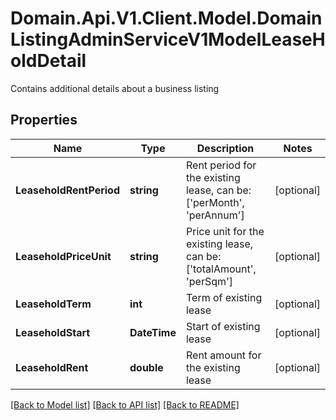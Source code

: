 # Domain.Api.V1.Client.Model.DomainListingAdminServiceV1ModelLeaseHoldDetail
Contains additional details about a business listing
## Properties

Name | Type | Description | Notes
------------ | ------------- | ------------- | -------------
**LeaseholdRentPeriod** | **string** | Rent period for the existing lease, can be: [&#39;perMonth&#39;, &#39;perAnnum&#39;] | [optional] 
**LeaseholdPriceUnit** | **string** | Price unit for the existing lease, can be:  [&#39;totalAmount&#39;, &#39;perSqm&#39;] | [optional] 
**LeaseholdTerm** | **int** | Term of existing lease | [optional] 
**LeaseholdStart** | **DateTime** | Start of existing lease | [optional] 
**LeaseholdRent** | **double** | Rent amount for the existing lease | [optional] 

[[Back to Model list]](../README.md#documentation-for-models) [[Back to API list]](../README.md#documentation-for-api-endpoints) [[Back to README]](../README.md)

